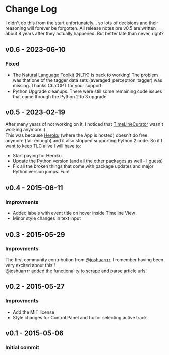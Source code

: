 # Change Log
I didn't do this from the start unfortunately... so lots of decisions and their reasoning will forever be forgotten. All release notes pre v0.5 are written about 8 years after they actually happened. But better late than never, right?

## v0.6 - 2023-06-10
### Fixed
- The [Natural Language Toolkit (NLTK)](https://www.nltk.org/) is back to working! The problem was that one of the tagger data sets (averaged_perceptron_tagger) was missing. Thanks ChatGPT for your support.
- Python Upgrade cleanups. There were still some remaining code issues that came through the Python 2 to 3 upgrade. 

## v0.5 - 2023-02-19
After many years of not working on it, I noticed that [TimeLineCurator](http://timelinecurator.org/) wasn't working anymore :(  
This was because [Heroku](http://heroku.com/) (where the App is hosted) doesn't do free anymore (fair enough) and it also stopped supporting Python 2 code.
So if I want to keep TLC alive I will have to:
- Start paying for Heroku
- Update the Python version (and all the other packages as well - I guess)
- Fix all the broken things that come with package updates and major Python version jumps. Fun!

## v0.4 - 2015-06-11
### Improvments
- Added labels with event title on hover inside Timeline View
- Minor style changes in text input

## v0.3 - 2015-05-29
### Improvments
The first community contribution from [@joshuarrrr](https://github.com/joshuarrrr). I remember having been very excited about this!!  
@joshuarrrr added the functionality to scrape and parse article urls!
 
## v0.2 - 2015-05-27
### Improvments
- Add the MIT license
- Style changes for Control Panel and fix for selecting active track

## v0.1 - 2015-05-06
### Initial commit